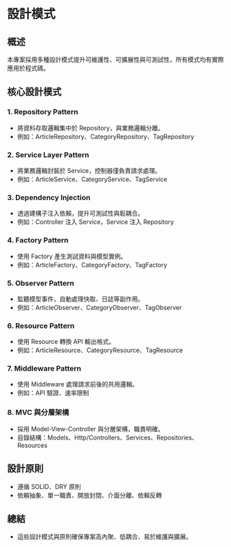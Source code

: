 # 設計模式

## 概述

本專案採用多種設計模式提升可維護性、可擴展性與可測試性，所有模式均有實際應用於程式碼。

## 核心設計模式

### 1. Repository Pattern
- 將資料存取邏輯集中於 Repository，與業務邏輯分離。
- 例如：ArticleRepository、CategoryRepository、TagRepository

### 2. Service Layer Pattern
- 將業務邏輯封裝於 Service，控制器僅負責請求處理。
- 例如：ArticleService、CategoryService、TagService

### 3. Dependency Injection
- 透過建構子注入依賴，提升可測試性與鬆耦合。
- 例如：Controller 注入 Service，Service 注入 Repository

### 4. Factory Pattern
- 使用 Factory 產生測試資料與模型實例。
- 例如：ArticleFactory、CategoryFactory、TagFactory

### 5. Observer Pattern
- 監聽模型事件，自動處理快取、日誌等副作用。
- 例如：ArticleObserver、CategoryObserver、TagObserver

### 6. Resource Pattern
- 使用 Resource 轉換 API 輸出格式。
- 例如：ArticleResource、CategoryResource、TagResource

### 7. Middleware Pattern
- 使用 Middleware 處理請求前後的共用邏輯。
- 例如：API 驗證、速率限制

### 8. MVC 與分層架構
- 採用 Model-View-Controller 與分層架構，職責明確。
- 目錄結構：Models、Http/Controllers、Services、Repositories、Resources

## 設計原則
- 遵循 SOLID、DRY 原則
- 依賴抽象、單一職責、開放封閉、介面分離、依賴反轉

## 總結
- 這些設計模式與原則確保專案高內聚、低耦合、易於維護與擴展。 